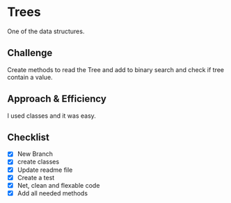# Trees
One of the data structures.
## Challenge
Create methods to read the Tree and add to binary search and check if tree contain a value.

## Approach & Efficiency
I used classes and it was easy.
## Checklist
- [x] New Branch
- [x] create classes
- [x] Update readme file
- [x] Create a test
- [x] Net, clean and flexable code
- [x] Add all needed methods